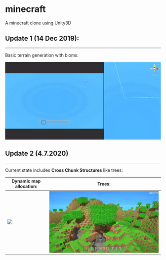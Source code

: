 # minecraft
A minecraft clone using Unity3D

## Update 1 (14 Dec 2019):
---
Basic terrain generation with bioms:

![](generation.gif)

## Update 2 (4.7.2020)
---
Current state includes __Cross Chunk Structures__ like trees:

Dynamic map allocation:|Trees:
-----------------------|-------------------------------
![](trees.gif)         |<img src="tree.jpg" width="640">
